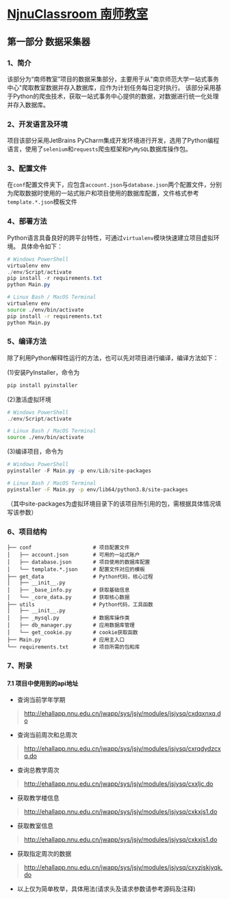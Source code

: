 # [NjnuClassroom 南师教室](../README.md)
## 第一部分 数据采集器


### 1、简介
该部分为“南师教室”项目的数据采集部分，主要用于从"南京师范大学一站式事务中心"爬取教室数据并存入数据库，应作为计划任务每日定时执行。
该部分采用基于Python的爬虫技术，获取一站式事务中心提供的数据，对数据进行统一化处理并存入数据库。


### 2、开发语言及环境
项目该部分采用JetBrains PyCharm集成开发环境进行开发，选用了Python编程语言，使用了`selenium`和`requests`爬虫框架和`PyMySQL`数据库操作包。


### 3、配置文件
在`conf`配置文件夹下，应包含`account.json`与`database.json`两个配置文件，分别为爬取数据时使用的一站式账户和项目使用的数据库配置，文件格式参考`template.*.json`模板文件


### 4、部署方法
Python语言具备良好的跨平台特性，可通过`virtualenv`模块快速建立项目虚拟环境。
具体命令如下：
```powershell
# Windows PowerShell
virtualenv env
./env/Script/activate
pip install -r requirements.txt
python Main.py
```
```bash
# Linux Bash / MacOS Terminal
virtualenv env
source ./env/bin/activate
pip install -r requirements.txt
python Main.py
```


### 5、编译方法
除了利用Python解释性运行的方法，也可以先对项目进行编译，编译方法如下：

(1)安装PyInstaller，命令为
```powershell
pip install pyinstaller
```

(2)激活虚拟环境
```powershell
# Windows PowerShell
./env/Script/activate
```
```bash
# Linux Bash / MacOS Terminal
source ./env/bin/activate
```

(3)编译项目，命令为
```powershell
# Windows PowerShell
pyinstaller -F Main.py -p env/Lib/site-packages
```
```bash
# Linux Bash / MacOS Terminal
pyinstaller -F Main.py -p env/lib64/python3.8/site-packages
```
（其中site-packages为虚拟环境目录下的该项目所引用的包，需根据具体情况填写该参数）


### 6、项目结构
```
├── conf                    # 项目配置文件
│   ├── account.json        # 可用的一站式账户
│   ├── database.json       # 项目使用的数据库配置
│   └── template.*.json     # 配置文件对应的模板
├── get_data                # Python代码，核心过程
│   ├── __init__.py
│   ├── _base_info.py       # 获取基础信息
│   └── _core_data.py       # 获取核心数据
├── utils                   # Python代码，工具函数
│   ├── __init__.py
│   ├── _mysql.py           # 数据库操作类
│   ├── db_manager.py       # 应用数据库管理
│   └── get_cookie.py       # cookie获取函数
├── Main.py                 # 应用主入口
└── requirements.txt        # 项目所需的包和库
```


### 7、附录
#### 7.1 项目中使用到的api地址
- 查询当前学年学期
> http://ehallapp.nnu.edu.cn/jwapp/sys/jsjy/modules/jsjysq/cxdqxnxq.do
- 查询当前周次和总周次
> http://ehallapp.nnu.edu.cn/jwapp/sys/jsjy/modules/jsjysq/cxrqdydzcxq.do
- 查询总教学周次
> http://ehallapp.nnu.edu.cn/jwapp/sys/jsjy/modules/jsjysq/cxxljc.do
- 获取教学楼信息
> http://ehallapp.nnu.edu.cn/jwapp/sys/jsjy/modules/jsjysq/cxkxjs1.do
- 获取教室信息
> http://ehallapp.nnu.edu.cn/jwapp/sys/jsjy/modules/jsjysq/cxkxjs1.do
- 获取指定周次的数据
> http://ehallapp.nnu.edu.cn/jwapp/sys/jsjy/modules/jsjysq/cxyzjskjyqk.do
* 以上仅为简单枚举，具体用法(请求头及请求参数请参考源码及注释)
